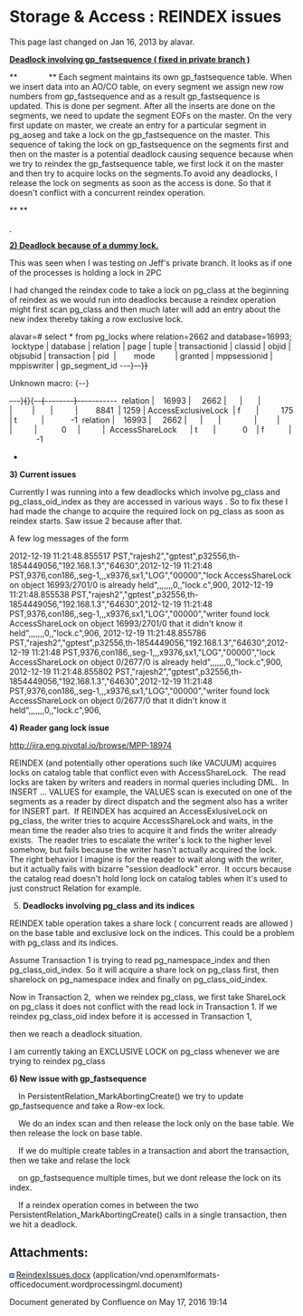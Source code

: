 <span id="title-text"> Storage & Access : REINDEX issues </span>
================================================================

This page last changed on Jan 16, 2013 by alavar.

**<span style="text-decoration: underline; ">Deadlock involving gp\_fastsequence ( fixed in private branch )</span>**

**              ** Each segment maintains its own gp\_fastsequence table. When we insert data into an AO/CO table, on every segment we assign new row numbers from gp\_fastsequence and as a result gp\_fastsequence is updated. This is done per segment. After all the inserts are done on the segments, we need to update the segment EOFs on the master. On the very first update on master, we create an entry for a particular segment in pg\_aoseg and take a lock on the gp\_fastsequence on the master. This sequence of taking the lock on gp\_fastsequence on the segments first and then on the master is a potential deadlock causing sequence because when we try to reindex the gp\_fastsequence table, we first lock it on the master and then try to acquire locks on the segments.To avoid any deadlocks, I release the lock on segments as soon as the access is done. So that it doesn't conflict with a concurrent reindex operation.

** **

**<span style="text-decoration: underline; "> </span>**

**<span style="text-decoration: underline; ">2) Deadlock because of a dummy lock.</span>**

This was seen when I was testing on Jeff's private branch. It looks as if one of the processes is holding a lock in 2PC

I had changed the reindex code to take a lock on pg\_class at the beginning of reindex as we would run into deadlocks because a reindex operation might first scan pg\_class and then much later will add an entry about the new index thereby taking a row exclusive lock.

alavar=\# select \* from pg\_locks where relation=2662 and database=16993;
 locktype | database | relation | page | tuple | transactionid | classid | objid | objsubid | transaction | pid  |        mode         | granted | mppsessionid | mppiswriter | gp\_segment\_id
--<span style="text-decoration: line-through; ">-</span>}<span style="text-decoration: line-through; ">--</span>}<span style="text-decoration: line-through; ">}</span>

<span class="error">Unknown macro: {--}</span>

<span style="text-decoration: line-through; ">-</span>-<span style="text-decoration: line-through; ">-</span>}<span style="text-decoration: line-through; ">{</span>}{<span style="text-decoration: line-through; ">-</span>-<span style="text-decoration: line-through; ">{</span>--<span style="text-decoration: line-through; ">-</span>-<span style="text-decoration: line-through; ">-</span>-<span style="text-decoration: line-through; ">-</span>-<span style="text-decoration: line-through; ">}</span>-<span style="text-decoration: line-through; ">-</span>-<span style="text-decoration: line-through; ">-</span>-<span style="text-decoration: line-through; ">-</span>-----
 relation |    16993 |     2662 |      |       |               |         |       |          |        8841  | 1259 | AccessExclusiveLock  | f       |          175 | t           |            -1
 relation |    16993 |     2662 |      |       |               |         |       |          |           0     |          |  AccessShareLock      | t       |            0    | f           |            -1

-

**3) Current issues**

Currently I was running into a few deadlocks which involve pg\_class and pg\_class\_oid\_index as they are accessed in various ways . So to fix these I had made the change to acquire the required lock on pg\_class as soon as reindex starts. Saw issue 2 because after that.

A few log messages of the form

2012-12-19 11:21:48.855517 PST,"rajesh2","gptest",p32556,th-1854449056,"192.168.1.3","64630",2012-12-19 11:21:48 PST,9376,con186,,seg-1,,,x9376,sx1,"LOG","00000","lock AccessShareLock on object 16993/2701/0 is already held",,,,,,,0,,"lock.c",900,
2012-12-19 11:21:48.855538 PST,"rajesh2","gptest",p32556,th-1854449056,"192.168.1.3","64630",2012-12-19 11:21:48 PST,9376,con186,,seg-1,,,x9376,sx1,"LOG","00000","writer found lock AccessShareLock on object 16993/2701/0 that it didn't know it held",,,,,,,0,,"lock.c",906,
2012-12-19 11:21:48.855786 PST,"rajesh2","gptest",p32556,th-1854449056,"192.168.1.3","64630",2012-12-19 11:21:48 PST,9376,con186,,seg-1,,,x9376,sx1,"LOG","00000","lock AccessShareLock on object 0/2677/0 is already held",,,,,,,0,,"lock.c",900,
2012-12-19 11:21:48.855802 PST,"rajesh2","gptest",p32556,th-1854449056,"192.168.1.3","64630",2012-12-19 11:21:48 PST,9376,con186,,seg-1,,,x9376,sx1,"LOG","00000","writer found lock AccessShareLock on object 0/2677/0 that it didn't know it held",,,,,,,0,,"lock.c",906,

**4) Reader gang lock issue**

<a href="http://jira.eng.pivotal.io/browse/MPP-18974" class="uri" class="external-link">http://jira.eng.pivotal.io/browse/MPP-18974</a>

REINDEX (and potentially other operations such like VACUUM) acquires locks on catalog table that conflict even with AccessShareLock.  The read locks are taken by writers and readers in normal queries including DML.  In INSERT ... VALUES for example, the VALUES scan is executed on one of the segments as a reader by direct dispatch and the segment also has a writer for INSERT part.  If REINDEX has acquired an AccessExlusiveLock on pg\_class, the writer tries to acquire AccessShareLock and waits, in the mean time the reader also tries to acquire it and finds the writer already exists.  The reader tries to escalate the writer's lock to the higher level somehow, but fails because the writer hasn't actually acquired the lock.  The right behavior I imagine is for the reader to wait along with the writer, but it actually fails with bizarre "session deadlock" error.  It occurs because the catalog read doesn't hold long lock on catalog tables when it's used to just construct Relation for example.

5) **Deadlocks involving pg\_class and its indices**

REINDEX table operation takes a share lock ( concurrent reads are allowed ) on the base table and exclusive lock on the indices. This could be a problem with pg\_class and its indices.

Assume Transaction 1 is trying to read pg\_namespace\_index and then pg\_class\_oid\_index. So it will acquire a share lock on pg\_class first, then sharelock on pg\_namespace index and finally on pg\_class\_oid\_index.

Now in Transaction 2,  when we reindex pg\_class, we first take ShareLock on pg\_class it does not conflict with the read lock in Transaction 1. If we reindex pg\_class\_oid index before it is accessed in Transaction 1,

then we reach a deadlock situation.

I am currently taking an EXCLUSIVE LOCK on pg\_class whenever we are trying to reindex pg\_class

**6) New issue with gp\_fastsequence**

    In PersistentRelation\_MarkAbortingCreate() we try to update gp\_fastsequence and take a Row-ex lock.

    We do an index scan and then release the lock only on the base table. We then release the lock on base table.

    If we do multiple create tables in a transaction and abort the transaction, then we take and relase the lock

    on gp\_fastsequence multiple times, but we dont release the lock on its index.

    If a reindex operation comes in between the two PersistentRelation\_MarkAbortingCreate() calls in a single transaction, then we hit a deadlock.

Attachments:
------------

<img src="images/icons/bullet_blue.gif" width="8" height="8" /> [ReindexIssues.docx](attachments/50004186/50167846.docx) (application/vnd.openxmlformats-officedocument.wordprocessingml.document)

Document generated by Confluence on May 17, 2016 19:14



